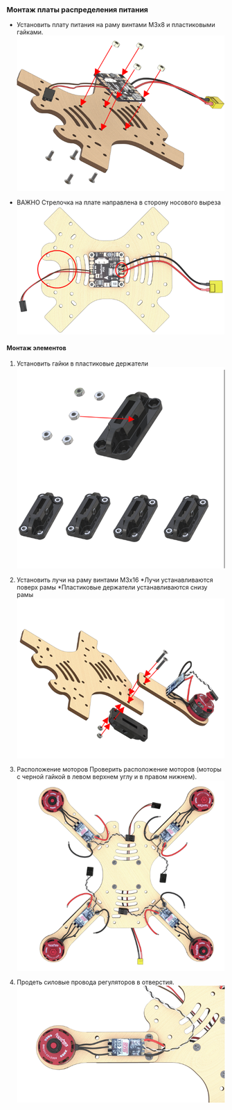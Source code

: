 ### Монтаж платы распределения питания

* Установить плату питания на раму винтами М3х8 и пластиковыми гайками.
![Установка платы PDB](assets/mountPDB.png)

* ВАЖНО
Стрелочка на плате направлена в сторону носового выреза
![Установка платы PDB](assets/topviewmountPDB.png)


#### Монтаж элементов

1. Установить гайки в пластиковые держатели
![Монтаж пластиковых держателей](assets/holderLegs.png)

2. Установить лучи на раму винтами М3х16
*Лучи устанавливаются поверх рамы
*Пластиковые держатели устанавливаются снизу рамы
![Монтаж лучей](assets/mountBeams.png)

3. Расположение моторов
Проверить расположение моторов (моторы с черной гайкой в левом верхнем углу и в правом нижнем).
![Расположение моторов](assets/motorsTopview.png)

4. Продеть силовые провода регуляторов в отверстия.
![силовые провода моторов](assets/escWires.png)

